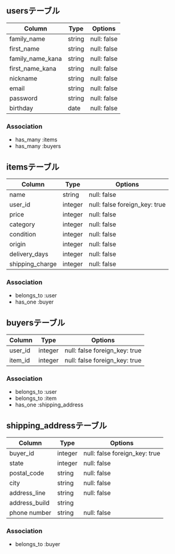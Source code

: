 ## usersテーブル

| Column          | Type  | Options     |
|-----------------|-------|-------------|
| family_name     | string| null: false |
| first_name      | string| null: false |
| family_name_kana| string| null: false |
| first_name_kana | string| null: false | 
| nickname        | string| null: false |
| email           | string| null: false |
| password        | string| null: false |
| birthday        | date  | null: false |

### Association
- has_many  :items
- has_many  :buyers

## itemsテーブル
| Column        | Type   | Options                      |
|---------------|--------|------------------------------|
|   name        |string  |  null: false                 |
| user_id       |integer | null: false foreign_key: true|
| price         |integer | null: false                  |
| category      |integer | null: false                  |
| condition     |integer | null: false                  |
| origin        |integer | null: false                  |
|delivery_days  |integer | null: false                  |
|shipping_charge|integer | null: false                  |



### Association
- belongs_to :user
- has_one :buyer 

## buyersテーブル
| Column   | Type   | Options                      |
|----------|--------|------------------------------|
| user_id  | integer | null: false foreign_key: true|
| item_id  | integer | null: false foreign_key: true|

### Association
- belongs_to :user
- belongs_to :item
- has_one :shipping_address

## shipping_addressテーブル
| Column        | Type   | Options                      |
|---------------|--------| -----------------------------|
| buyer_id      | integer| null: false foreign_key: true|
| state         | integer| null: false                  |
| postal_code   | string | null: false                  |
| city          | string | null: false                  |
| address_line  | string | null: false                  |
| address_build | string |                              |
| phone number  | string | null: false                  | 

### Association
- belongs_to :buyer
